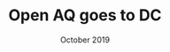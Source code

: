 ---
title: "Open AQ goes to DC"
url: https://openaq.org
image:
location: Washington DC
date: October 2019
---